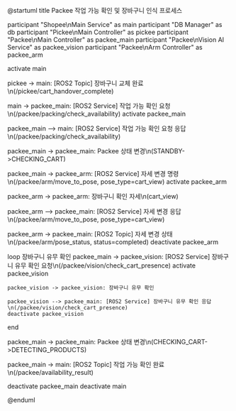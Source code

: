 @startuml
title Packee 작업 가능 확인 및 장바구니 인식 프로세스

participant "Shopee\nMain Service" as main
participant "DB Manager" as db
participant "Pickee\nMain Controller" as pickee
participant "Packee\nMain Controller" as packee_main
participant "Packee\nVision AI Service" as packee_vision
participant "Packee\nArm Controller" as packee_arm

activate main

pickee -> main: [ROS2 Topic] 장바구니 교체 완료\n(/pickee/cart_handover_complete)

main -> packee_main: [ROS2 Service] 작업 가능 확인 요청\n(/packee/packing/check_availability)
activate packee_main

packee_main --> main: [ROS2 Service] 작업 가능 확인 요청 응답\n(/packee/packing/check_availability)

packee_main -> packee_main: Packee 상태 변경\n(STANDBY->CHECKING_CART)

packee_main -> packee_arm: [ROS2 Service] 자세 변경 명령\n(/packee/arm/move_to_pose, pose_type=cart_view)
activate packee_arm

packee_arm -> packee_arm: 장바구니 확인 자세\n(cart_view)

packee_arm --> packee_main: [ROS2 Service] 자세 변경 응답\n(/packee/arm/move_to_pose, pose_type=cart_view)

packee_arm -> packee_main: [ROS2 Topic] 자세 변경 상태\n(/packee/arm/pose_status, status=completed)
deactivate packee_arm

loop 장바구니 유무 확인
    packee_main -> packee_vision: [ROS2 Service] 장바구니 유무 확인 요청\n(/packee/vision/check_cart_presence)
    activate packee_vision

    packee_vision -> packee_vision: 장바구니 유무 확인

    packee_vision --> packee_main: [ROS2 Service] 장바구니 유무 확인 응답\n(/packee/vision/check_cart_presence)
    deactivate packee_vision
end

packee_main -> packee_main: Packee 상태 변경\n(CHECKING_CART->DETECTING_PRODUCTS)

packee_main -> main: [ROS2 Topic] 작업 가능 확인 완료\n(/packee/availability_result)

deactivate packee_main
deactivate main

@enduml